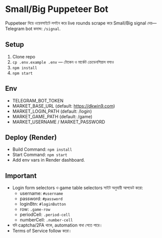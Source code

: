 # Small/Big Puppeteer Bot

Puppeteer দিয়ে ওয়েবসাইটে লগইন করে live rounds scrape করে Small/Big signal দেয়—Telegram bot কমান্ড: `/signal`.

## Setup
1. Clone repo
2. `cp .env.example .env` — টোকেন ও মার্কেট ক্রেডেনশিয়াল বসাও
3. `npm install`
4. `npm start`

## Env
- TELEGRAM_BOT_TOKEN
- MARKET_BASE_URL (default: https://dkwin9.com)
- MARKET_LOGIN_PATH (default: /login)
- MARKET_GAME_PATH  (default: /game)
- MARKET_USERNAME / MARKET_PASSWORD

## Deploy (Render)
- Build Command: `npm install`
- Start Command: `npm start`
- Add env vars in Render dashboard.

## Important
- Login form selectors ও game table selectors সাইট অনুযায়ী আপডেট করো:
  - username: `#username`
  - password: `#password`
  - loginBtn: `#loginButton`
  - row: `.game-row`
  - periodCell: `.period-cell`
  - numberCell: `.number-cell`
- যদি captcha/2FA থাকে, automation বাধা পেতে পারে।
- Terms of Service follow করো।
